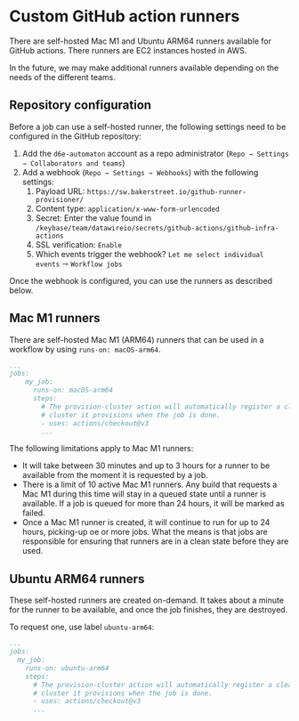 # Custom GitHub action runners

There are self-hosted Mac M1 and Ubuntu ARM64 runners available for GitHub actions. There runners are EC2 instances 
hosted in AWS.

In the future, we may make additional runners available depending on the needs of the different teams.

## Repository configuration

Before a job can use a self-hosted runner, the following settings need to be configured in the GitHub repository:
 
1. Add the `d6e-automaton` account as a repo administrator (`Repo ⇾ Settings ⇾ Collaborators and teams`)
2. Add a webhook (`Repo ⇾ Settings ⇾ Webhooks`) with the following settings:
   1. Payload URL: `https://sw.bakerstreet.io/github-runner-provisioner/`
   2. Content type: `application/x-www-form-urlencoded`
   3. Secret: Enter the value found in `/keybase/team/datawireio/secrets/github-actions/github-infra-actions`
   4. SSL verification: `Enable`
   5. Which events trigger the webhook? `Let me select individual events` ⇾  `Workflow jobs`

Once the webhook is configured, you can use the runners as described below.

## Mac M1 runners

There are self-hosted Mac M1 (ARM64) runners that can be used in a workflow by using `runs-on: macOS-arm64`.

```yaml
...
jobs:
    my_job:
      runs-on: macOS-arm64
      steps:
        # The provision-cluster action will automatically register a cleanup hook to remove the
        # cluster it provisions when the job is done.
        - uses: actions/checkout@v3
        ...
```

The following limitations apply to Mac M1 runners:
- It will take between 30 minutes and up to 3 hours for a runner to be available from the moment it is requested by a job.
- There is a limit of 10 active Mac M1 runners. Any build that requests a Mac M1 during this time will 
  stay in a queued state until a runner is available. If a job is queued for more than 24 hours, it will be marked as failed.
- Once a Mac M1 runner is created, it will continue to run for up to 24 hours, picking-up oe or more jobs. What the means 
  is that jobs are responsible for ensuring that runners are in a clean state before they are used.

## Ubuntu ARM64 runners

These self-hosted runners are created on-demand. It takes about a minute for the runner to be available, and once the 
job finishes, they are destroyed.

To request one, use label `ubuntu-arm64`:

```yaml
...
jobs:
  my_job:
    runs-on: ubuntu-arm64
    steps:
      # The provision-cluster action will automatically register a cleanup hook to remove the
      # cluster it provisions when the job is done.
      - uses: actions/checkout@v3
      ...
```